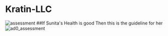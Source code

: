 # Kratin-LLC
![assessment](https://user-images.githubusercontent.com/70567857/120910764-38348d80-c69f-11eb-9929-e519ea754982.png)
##If Sunita's Health is good Then this is the guideline for her
![ad0_assessment](https://user-images.githubusercontent.com/70567857/120910802-92355300-c69f-11eb-9623-f10c4655b697.png)

